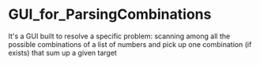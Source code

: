 # GUI_for_ParsingCombinations
It's a GUI built to resolve a specific problem: scanning among all the possible combinations of a list of numbers and pick up one combination (if exists) that sum up a given target
